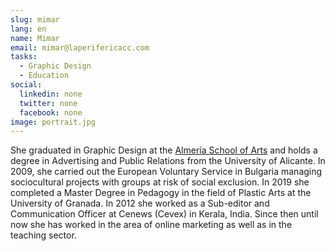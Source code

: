 ```yaml
---
slug: mimar
lang: en
name: Mimar
email: mimar@laperifericacc.com
tasks:
  - Graphic Design
  - Education
social:
  linkedin: none
  twitter: none
  facebook: none
image: portrait.jpg
---
```


She graduated in Graphic Design at the [Almería School of Arts](https://www.eaalmeria.es/) and holds a degree 
in Advertising and Public Relations from the University of Alicante. In 2009, she carried out the European 
Voluntary Service in Bulgaria managing sociocultural projects with groups at risk of social exclusion. 
In 2019 she completed a Master Degree in Pedagogy in the field of Plastic Arts at the University of Granada. 
In 2012 she worked as a Sub-editor and Communication Officer at Cenews (Cevex) in Kerala, India. Since then until 
now she has worked in the area of online marketing as well as in the teaching sector.
